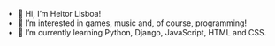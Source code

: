 - 👋 Hi, I’m Heitor Lisboa!
- 👀 I’m interested in games, music and, of course, programming!
- 🌱 I’m currently learning Python, Django, JavaScript, HTML and CSS.


<!--- - 💞️ I’m looking to collaborate on ...
- 📫 How to reach me ... --->

<!---
heitorlisboa/heitorlisboa is a ✨ special ✨ repository because its `README.md` (this file) appears on your GitHub profile.
You can click the Preview link to take a look at your changes.
--->
